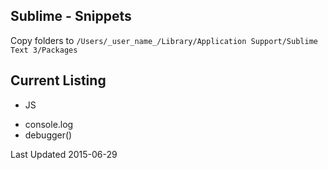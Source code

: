 Sublime - Snippets
---

Copy folders to `/Users/_user_name_/Library/Application Support/Sublime Text 3/Packages`


Current Listing
---
- JS
 * console.log
 * debugger()
 
Last Updated 2015-06-29
